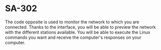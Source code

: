 # SA-302

The code opposite is used to monitor the network to which you are connected. Thanks to the interface, you will be able to preview the network with the different stations available. You will be able to execute the Linux commands you want and receive the computer's responses on your computer.
